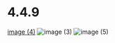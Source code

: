 # 4.4.9
[image (4)](https://github.com/8661889195/4.4.9/assets/133280806/5250f74f-e95c-439a-8b8e-4c87a14f05f8)
![image (3)](https://github.com/8661889195/4.4.9/assets/133280806/cd1aa7ba-43c5-4e3e-8070-66317a8dd9e9)
![image (5)](https://github.com/8661889195/4.4.9/assets/133280806/82532642-1a05-48b5-b0a2-bb8436bbb5af)
